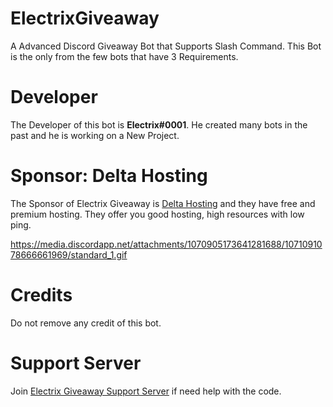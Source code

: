 # ElectrixGiveaway
A Advanced Discord Giveaway Bot that Supports Slash Command. This Bot is the only from the few bots that have 3 Requirements.

# Developer

The Developer of this bot is **Electrix#0001**. He created many bots in the past and he is working on a New Project.

# Sponsor: Delta Hosting

The Sponsor of Electrix Giveaway is [Delta Hosting](https://discord.gg/qzKKGu3Rut) and they have free and premium hosting. They offer you good hosting, high resources with low ping. 


https://media.discordapp.net/attachments/1070905173641281688/1071091078666661969/standard_1.gif
# Credits

Do not remove any credit of this bot.


# Support Server

Join [Electrix Giveaway Support Server](https://discord.gg/axle) if need help with the code.
